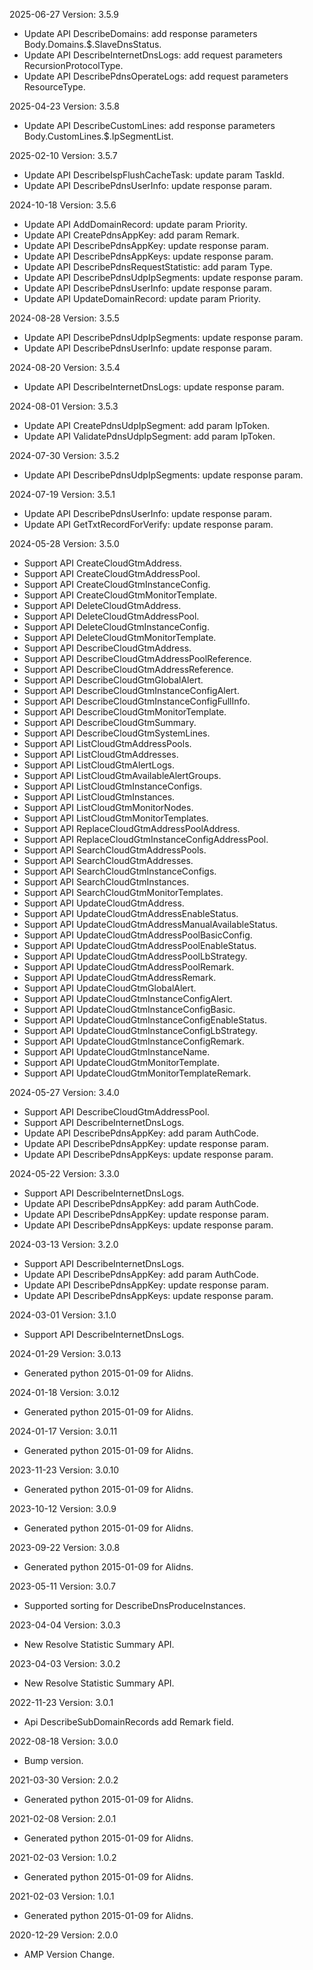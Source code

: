 2025-06-27 Version: 3.5.9
- Update API DescribeDomains: add response parameters Body.Domains.$.SlaveDnsStatus.
- Update API DescribeInternetDnsLogs: add request parameters RecursionProtocolType.
- Update API DescribePdnsOperateLogs: add request parameters ResourceType.


2025-04-23 Version: 3.5.8
- Update API DescribeCustomLines: add response parameters Body.CustomLines.$.IpSegmentList.


2025-02-10 Version: 3.5.7
- Update API DescribeIspFlushCacheTask: update param TaskId.
- Update API DescribePdnsUserInfo: update response param.


2024-10-18 Version: 3.5.6
- Update API AddDomainRecord: update param Priority.
- Update API CreatePdnsAppKey: add param Remark.
- Update API DescribePdnsAppKey: update response param.
- Update API DescribePdnsAppKeys: update response param.
- Update API DescribePdnsRequestStatistic: add param Type.
- Update API DescribePdnsUdpIpSegments: update response param.
- Update API DescribePdnsUserInfo: update response param.
- Update API UpdateDomainRecord: update param Priority.


2024-08-28 Version: 3.5.5
- Update API DescribePdnsUdpIpSegments: update response param.
- Update API DescribePdnsUserInfo: update response param.


2024-08-20 Version: 3.5.4
- Update API DescribeInternetDnsLogs: update response param.


2024-08-01 Version: 3.5.3
- Update API CreatePdnsUdpIpSegment: add param IpToken.
- Update API ValidatePdnsUdpIpSegment: add param IpToken.


2024-07-30 Version: 3.5.2
- Update API DescribePdnsUdpIpSegments: update response param.


2024-07-19 Version: 3.5.1
- Update API DescribePdnsUserInfo: update response param.
- Update API GetTxtRecordForVerify: update response param.


2024-05-28 Version: 3.5.0
- Support API CreateCloudGtmAddress.
- Support API CreateCloudGtmAddressPool.
- Support API CreateCloudGtmInstanceConfig.
- Support API CreateCloudGtmMonitorTemplate.
- Support API DeleteCloudGtmAddress.
- Support API DeleteCloudGtmAddressPool.
- Support API DeleteCloudGtmInstanceConfig.
- Support API DeleteCloudGtmMonitorTemplate.
- Support API DescribeCloudGtmAddress.
- Support API DescribeCloudGtmAddressPoolReference.
- Support API DescribeCloudGtmAddressReference.
- Support API DescribeCloudGtmGlobalAlert.
- Support API DescribeCloudGtmInstanceConfigAlert.
- Support API DescribeCloudGtmInstanceConfigFullInfo.
- Support API DescribeCloudGtmMonitorTemplate.
- Support API DescribeCloudGtmSummary.
- Support API DescribeCloudGtmSystemLines.
- Support API ListCloudGtmAddressPools.
- Support API ListCloudGtmAddresses.
- Support API ListCloudGtmAlertLogs.
- Support API ListCloudGtmAvailableAlertGroups.
- Support API ListCloudGtmInstanceConfigs.
- Support API ListCloudGtmInstances.
- Support API ListCloudGtmMonitorNodes.
- Support API ListCloudGtmMonitorTemplates.
- Support API ReplaceCloudGtmAddressPoolAddress.
- Support API ReplaceCloudGtmInstanceConfigAddressPool.
- Support API SearchCloudGtmAddressPools.
- Support API SearchCloudGtmAddresses.
- Support API SearchCloudGtmInstanceConfigs.
- Support API SearchCloudGtmInstances.
- Support API SearchCloudGtmMonitorTemplates.
- Support API UpdateCloudGtmAddress.
- Support API UpdateCloudGtmAddressEnableStatus.
- Support API UpdateCloudGtmAddressManualAvailableStatus.
- Support API UpdateCloudGtmAddressPoolBasicConfig.
- Support API UpdateCloudGtmAddressPoolEnableStatus.
- Support API UpdateCloudGtmAddressPoolLbStrategy.
- Support API UpdateCloudGtmAddressPoolRemark.
- Support API UpdateCloudGtmAddressRemark.
- Support API UpdateCloudGtmGlobalAlert.
- Support API UpdateCloudGtmInstanceConfigAlert.
- Support API UpdateCloudGtmInstanceConfigBasic.
- Support API UpdateCloudGtmInstanceConfigEnableStatus.
- Support API UpdateCloudGtmInstanceConfigLbStrategy.
- Support API UpdateCloudGtmInstanceConfigRemark.
- Support API UpdateCloudGtmInstanceName.
- Support API UpdateCloudGtmMonitorTemplate.
- Support API UpdateCloudGtmMonitorTemplateRemark.


2024-05-27 Version: 3.4.0
- Support API DescribeCloudGtmAddressPool.
- Support API DescribeInternetDnsLogs.
- Update API DescribePdnsAppKey: add param AuthCode.
- Update API DescribePdnsAppKey: update response param.
- Update API DescribePdnsAppKeys: update response param.


2024-05-22 Version: 3.3.0
- Support API DescribeInternetDnsLogs.
- Update API DescribePdnsAppKey: add param AuthCode.
- Update API DescribePdnsAppKey: update response param.
- Update API DescribePdnsAppKeys: update response param.


2024-03-13 Version: 3.2.0
- Support API DescribeInternetDnsLogs.
- Update API DescribePdnsAppKey: add param AuthCode.
- Update API DescribePdnsAppKey: update response param.
- Update API DescribePdnsAppKeys: update response param.


2024-03-01 Version: 3.1.0
- Support API DescribeInternetDnsLogs.


2024-01-29 Version: 3.0.13
- Generated python 2015-01-09 for Alidns.

2024-01-18 Version: 3.0.12
- Generated python 2015-01-09 for Alidns.

2024-01-17 Version: 3.0.11
- Generated python 2015-01-09 for Alidns.

2023-11-23 Version: 3.0.10
- Generated python 2015-01-09 for Alidns.

2023-10-12 Version: 3.0.9
- Generated python 2015-01-09 for Alidns.

2023-09-22 Version: 3.0.8
- Generated python 2015-01-09 for Alidns.

2023-05-11 Version: 3.0.7
- Supported sorting for DescribeDnsProduceInstances.

2023-04-04 Version: 3.0.3
- New Resolve Statistic Summary API.

2023-04-03 Version: 3.0.2
- New Resolve Statistic Summary API.

2022-11-23 Version: 3.0.1
- Api DescribeSubDomainRecords add Remark field.

2022-08-18 Version: 3.0.0
- Bump version.

2021-03-30 Version: 2.0.2
- Generated python 2015-01-09 for Alidns.

2021-02-08 Version: 2.0.1
- Generated python 2015-01-09 for Alidns.

2021-02-03 Version: 1.0.2
- Generated python 2015-01-09 for Alidns.

2021-02-03 Version: 1.0.1
- Generated python 2015-01-09 for Alidns.

2020-12-29 Version: 2.0.0
- AMP Version Change.

